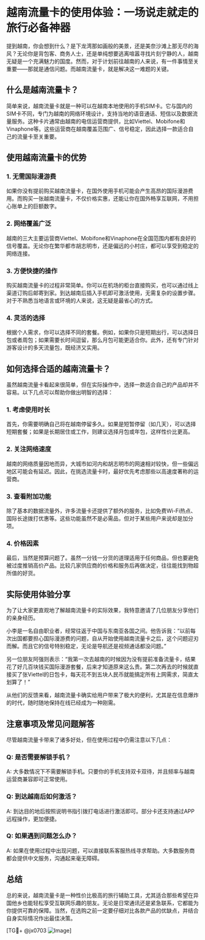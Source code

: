 # 越南流量卡的使用体验：一场说走就走的旅行必备神器

提到越南，你会想到什么？是下龙湾那如画般的美景，还是美奈沙滩上那无尽的海风？无论你是背包客、商务人士，还是单纯想要逃离喧嚣寻找片刻宁静的人，越南无疑是一个充满魅力的国度。然而，对于计划前往越南的人来说，有一件事情至关重要——那就是通信问题。而越南流量卡，就是解决这一难题的关键。

## 什么是越南流量卡？

简单来说，越南流量卡就是一种可以在越南本地使用的手机SIM卡。它与国内的SIM卡不同，专门为越南的网络环境设计，支持当地的语音通话、短信以及数据流量服务。这种卡片通常由越南的电信运营商提供，比如Viettel、Mobifone和Vinaphone等。这些运营商在越南覆盖范围广、信号稳定，因此选择一款适合自己的流量卡至关重要。

## 使用越南流量卡的优势

### 1. **无需国际漫游费**
如果你没有提前购买越南流量卡，在国外使用手机可能会产生高昂的国际漫游费用。而购买一张越南流量卡，不仅价格实惠，还能让你在国外畅享互联网，不用担心账单上的巨额数字。

### 2. **网络覆盖广泛**
越南的三大主要运营商Viettel、Mobifone和Vinaphone在全国范围内都有良好的信号覆盖。无论你在繁华都市胡志明市，还是偏远的小村庄，都可以享受到稳定的网络连接。

### 3. **方便快捷的操作**
购买越南流量卡的过程非常简单。你可以在机场的柜台直接购买，也可以通过线上渠道订购后邮寄到家。到达越南后插入手机即可激活使用，无需复杂的设置步骤。对于不熟悉当地语言或环境的人来说，这无疑是最省心的方式。

### 4. **灵活的选择**
根据个人需求，你可以选择不同的套餐。例如，如果你只是短期出行，可以选择日包或者周包；如果需要长时间逗留，那么月包可能更适合你。此外，还有专门针对游客设计的多天流量包，既经济又实用。

## 如何选择合适的越南流量卡？

虽然越南流量卡看起来很简单，但在实际操作中，选择一款适合自己的产品却并不容易。以下几点可以帮助你做出明智的选择：

### 1. **考虑使用时长**
首先，你需要明确自己将在越南停留多久。如果是短暂停留（如几天），可以选择短期套餐；如果是长期居住或工作，则建议选择月包或年包，这样性价比更高。

### 2. **关注网络速度**
越南的网络质量因地而异，大城市如河内和胡志明市的网速相对较快，但一些偏远地区可能会有延迟。因此，在挑选流量卡时，最好优先考虑那些以高速度著称的运营商。

### 3. **查看附加功能**
除了基本的数据流量外，许多流量卡还提供了额外的服务，比如免费Wi-Fi热点、国际长途拨打优惠等。这些功能虽然不是必需品，但对于某些用户来说却是加分项。

### 4. **价格因素**
最后，当然是预算问题了。虽然一分钱一分货的道理适用于任何商品，但也要避免被过度推销高价产品。比较几家供应商的价格和服务后再做决定，往往能找到物超所值的好货。

## 实际使用体验分享

为了让大家更直观地了解越南流量卡的实际效果，我特意邀请了几位朋友分享他们的亲身经历。

小李是一名自由职业者，经常往返于中国与东南亚各国之间。他告诉我：“以前每次出国都要担心国际漫游费的问题，自从开始使用越南流量卡之后，这个问题迎刃而解。而且它的信号特别稳定，无论是导航还是视频通话都没问题。”

另一位朋友阿强则表示：“我第一次去越南的时候因为没有提前准备流量卡，结果花了好几百块钱买国际漫游套餐，后来才知道原来这么贵。第二次再去的时候就直接买了张Viettel的日包卡，每天花不到五块人民币就能搞定所有上网需求，简直太划算了！”

从他们的反馈来看，越南流量卡确实给用户带来了极大的便利，尤其是在信息爆炸的时代，随时随地保持在线已经成为一种刚需。

## 注意事项及常见问题解答

尽管越南流量卡带来了诸多好处，但在使用过程中仍需注意以下几点：

### Q: 是否需要解锁手机？
A: 大多数情况下不需要解锁手机。只要你的手机支持双卡双待，并且频率与越南运营商兼容即可正常使用。

### Q: 到达越南后如何激活？
A: 到达目的地后按照说明书指引拨打电话进行激活即可。部分卡还支持通过APP远程操作，更加便捷。

### Q: 如果遇到问题怎么办？
A: 如果在使用过程中出现问题，可以直接联系客服热线寻求帮助。大多数服务商都会提供中文服务，沟通起来毫无障碍。

## 总结

总的来说，越南流量卡是一种性价比极高的旅行辅助工具，尤其适合那些希望在异国他乡也能轻松享受互联网乐趣的朋友。无论是日常通讯还是紧急联系，它都能为你提供可靠的保障。当然，在选购之前一定要仔细对比各款产品的优缺点，并结合自身实际情况作出最佳决策。

[TG💪+ @jx0703 ![Image](https://github.com/user-attachments/assets/dbca1d08-cadb-493c-b0ec-ad6f7a83f270)]